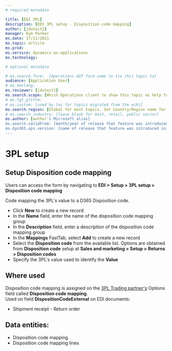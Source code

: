 ```yaml
---
# required metadata

title: [EDI 3PL]
description: [EDI 3PL setup - Disposition code mapping]
author: [jdutoit2]
manager: Kym Parker
ms.date: 17/11/2021
ms.topic: article
ms.prod: 
ms.service: dynamics-ax-applications
ms.technology: 

# optional metadata

# ms.search.form:  [Operations AOT form name to tie this topic to]
audience: [Application User]
# ms.devlang: 
ms.reviewer: [jdutoit2]
ms.search.scope: [Which Operations client to show this topic as help for, to be set by content strategist, see list here: https://microsoft.sharepoint.com/teams/DynDoc/_layouts/15/WopiFrame.aspx?sourcedoc={23419e1c-eb64-42e9-aa9b-79875b428718}&action=edit&wd=target%28Core%20Dynamics%20AX%20CP%20requirements%2Eone%7C4CC185C0%2DEFAA%2D42CD%2D94B9%2D8F2A45E7F61A%2FVersions%20list%20for%20docs%20topics%7CC14BE630%2D5151%2D49D6%2D8305%2D554B5084593C%2F%29]
# ms.tgt_pltfrm: 
# ms.custom: [used by loc for topics migrated from the wiki]
ms.search.region: [Global for most topics. Set Country/Region name for localizations]
# ms.search.industry: [leave blank for most, retail, public sector]
ms.author: [author's Microsoft alias]
ms.search.validFrom: [month/year of release that feature was introduced in, in format yyyy-mm-dd]
ms.dyn365.ops.version: [name of release that feature was introduced in, see list here: https://microsoft.sharepoint.com/teams/DynDoc/_layouts/15/WopiFrame.aspx?sourcedoc={23419e1c-eb64-42e9-aa9b-79875b428718}&action=edit&wd=target%28Core%20Dynamics%20AX%20CP%20requirements%2Eone%7C4CC185C0%2DEFAA%2D42CD%2D94B9%2D8F2A45E7F61A%2FVersions%20list%20for%20docs%20topics%7CC14BE630%2D5151%2D49D6%2D8305%2D554B5084593C%2F%29]
---
```


# 3PL setup
## Setup Disposition code mapping

Users can access the form by navigating to **EDI > Setup > 3PL setup > Disposition code mapping**

Code mapping the 3PL's value to a D365 Disposition code. <br>

- Click **New** to create a new record
-	In the **Name** field, enter the name of the disposition code mapping group
-	In the **Description** field, enter a description of the disposition code mapping group
-	In the **Mappings** FastTab, select **Add** to create a new record
-	Select the **Disposition code** from the available list. Options are obtained from **Disposition code** setup at **Sales and marketing > Setup > Returns > Disposition codes**
-	Specify the 3PL's value used to identify the **Value**

## Where used
Disposition code mapping is assigned on the [3PL Trading partner's](../Trading%20partner.md) Options field called **Disposition code mapping**. <br>
Used on field **DispositionCodeExternal** on EDI documents:
- Shipment receipt - Return order

## Data entities:
- Disposition code mapping
- Disposition code mapping lines
